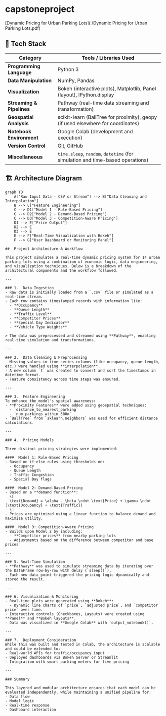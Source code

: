 # capstoneproject

[Dynamic Pricing for Urban Parking Lots](./Dynamic Pricing for Urban Parking Lots.pdf)

## 🔧 Tech Stack

| Category               | Tools / Libraries Used                                                                 |
|------------------------|----------------------------------------------------------------------------------------|
| **Programming Language** | Python 3                                                                              |
| **Data Manipulation**     | NumPy, Pandas                                                                        |
| **Visualization**         | Bokeh (interactive plots), Matplotlib, Panel (layout), IPython.display              |
| **Streaming & Pipelines** | Pathway (real-time data streaming and transformation)                                |
| **Geospatial Analysis**   | scikit-learn (BallTree for proximity), geopy (if used elsewhere for coordinates)     |
| **Notebook Environment**  | Google Colab (development and execution)                                             |
| **Version Control**       | Git, GitHub                                                                          |
| **Miscellaneous**         | `time.sleep`, `random`, `datetime` (for simulation and time-based operations)        |

## 🏗️ Architecture Diagram

```mermaid
graph TD
    A["Raw Input Data - CSV or Stream"] --> B["Data Cleaning and Interpolation"]
    B --> C["Feature Engineering"]
    C --> D1["Model 1 - Rule-Based Pricing"]
    C --> D2["Model 2 - Demand-Based Pricing"]
    C --> D3["Model 3 - Competition-Aware Pricing"]
    D1 --> E["Price Output"]
    D2 --> E
    D3 --> E
    E --> F["Real-Time Visualization with Bokeh"]
    F --> G["User Dashboard or Monitoring Panel"]

##  Project Architecture & Workflow

This project simulates a real-time dynamic pricing system for 14 urban parking lots using a combination of economic logic, data engineering, and visualization techniques. Below is a breakdown of the architectural components and the workflow followed.

---

### 1.  Data Ingestion
- Raw data is initially loaded from a `.csv` file or simulated as a real-time stream.
- Each row contains timestamped records with information like:
  - **Occupancy**
  - **Queue Length**
  - **Traffic Level**
  - **Competitor Prices**
  - **Special Day Indicator**
  - **Vehicle Type Weights**

> The data was preprocessed and streamed using **Pathway**, enabling real-time simulation and transformations.

---

### 2.  Data Cleaning & Preprocessing
- Missing values in time-series columns (like occupancy, queue length, etc.) were handled using **interpolation**.
- A new column `t` was created to convert and sort the timestamps in datetime format.
- Feature consistency across time steps was ensured.

---

### 3.  Feature Engineering
To enhance the model's spatial awareness:
- **Proximity Features** were added using geospatial techniques:
  - `distance_to_nearest_parking`
  - `num_parkings_within_500m`
- `BallTree` from `sklearn.neighbors` was used for efficient distance calculations.

---

### 4.  Pricing Models

Three distinct pricing strategies were implemented:

####  Model 1: Rule-Based Pricing
- Based on if-else rules using thresholds on:
  - Occupancy
  - Queue Length
  - Traffic Congestion
  - Special Day flags

####  Model 2: Demand-Based Pricing
- Based on a **demand function**:
  \[
  \text{Demand} = \alpha - \beta \cdot \text{Price} + \gamma \cdot (\text{Occupancy} + \text{Traffic})
  \]
- Prices are optimized using a linear function to balance demand and maximize utility.

####  Model 3: Competition-Aware Pricing
- Builds upon Model 2 by including:
  - **Competitor prices** from nearby parking lots
  - Adjustments based on the difference between competitor and base prices

---

### 5. Real-Time Simulation
- **Pathway** was used to simulate streaming data by iterating over the DataFrame row-by-row with delay (`sleep()`).
- Each new data point triggered the pricing logic dynamically and stored the result.

---

### 6. Visualization & Monitoring
- Real-time plots were generated using **Bokeh**:
  - Dynamic line charts of `price`, `adjusted price`, and `competitor price` over time.
- Interactive controls (Checkboxes, Layouts) were created using **Panel** and **Bokeh layouts**.
- Data was visualized in **Google Colab** with `output_notebook()`.

---

### 7.  Deployment Consideration
While this was built and tested in Colab, the architecture is scalable and could be extended to:
- Real-world APIs for traffic/occupancy input
- Deployed dashboards via Bokeh Server or Streamlit
- Integration with smart parking meters for live pricing

---

### Summary

This layered and modular architecture ensures that each model can be evaluated independently, while maintaining a unified pipeline for:
- Data flow
- Model logic
- Real-time response
- Dashboard interaction

